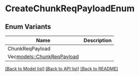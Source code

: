 # CreateChunkReqPayloadEnum

## Enum Variants

| Name | Description |
|---- | -----|
| ChunkReqPayload |  |
| Vec<models::ChunkReqPayload> |  |

[[Back to Model list]](../README.md#documentation-for-models) [[Back to API list]](../README.md#documentation-for-api-endpoints) [[Back to README]](../README.md)


